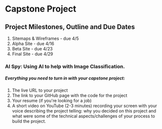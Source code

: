 # Capstone Project

## Project Milestones, Outline and Due Dates
1. Sitemaps & Wireframes - due 4/5
1. Alpha Site - due 4/16
1. Beta Site - due 4/23
1. Final Site - due 4/29

### AI Spy: Using AI to help with Image Classification.

##### Everything you need to turn in with your capstone project:

1. The live URL to your project
1. The link to your GitHub page with the code for the project
1. Your resume (if you're looking for a job)
1. A short video on YouTube (2-3 minutes) recording your screen with your voice describing the project telling: why you decided on this project and what were some of the technical aspects/challenges of your process to build the project.
